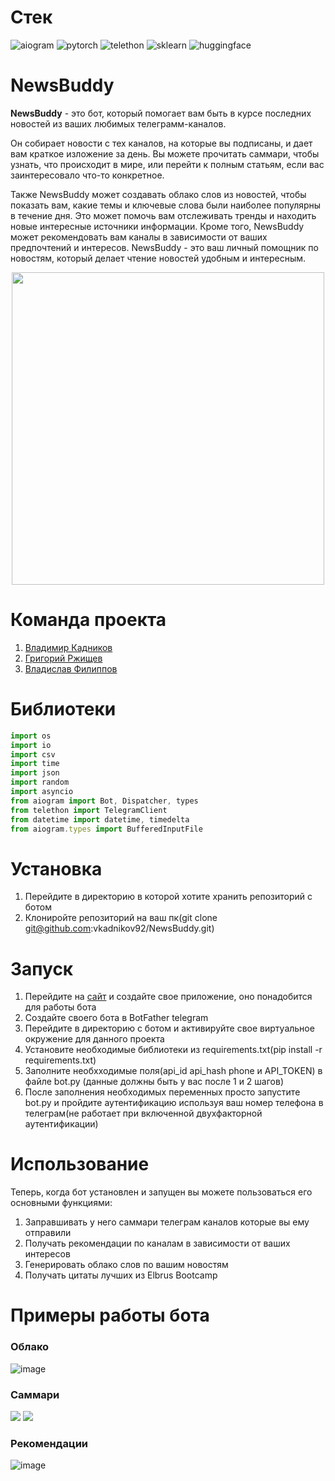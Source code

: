 # Стек
![aiogram](https://img.shields.io/badge/aiogram-Used-blue)
![pytorch](https://img.shields.io/badge/pytorch-Used-yellow)
![telethon](https://img.shields.io/badge/telethon-Used-green)
![sklearn](https://img.shields.io/badge/sklearn-Used-orange)
![huggingface](https://img.shields.io/badge/huggingface-Used-purple)
# NewsBuddy
**NewsBuddy** - это бот, который помогает вам быть в курсе последних новостей из ваших любимых телеграмм-каналов.    

Он собирает новости с тех каналов, на которые вы подписаны, и дает вам краткое изложение за день. Вы можете прочитать саммари, чтобы узнать, что происходит в мире, или перейти к полным статьям, если вас заинтересовало что-то конкретное. 

Также NewsBuddy может создавать облако слов из новостей, чтобы показать вам, какие темы и ключевые слова были наиболее популярны в течение дня. Это может помочь вам отслеживать тренды и находить новые интересные источники информации. 
Кроме того, NewsBuddy может рекомендовать вам каналы в зависимости от ваших предпочтений и интересов. NewsBuddy - это ваш личный помощник по новостям, который делает чтение новостей удобным и интересным.
<p align="center">
  <img src="img/main.png" width="500">
</p>

# Команда проекта
1. [Владимир Кадников](https://github.com/vkadnikov92)
2. [Григорий Ржищев](https://github.com/Rzhischev)
3. [Владислав Филиппов](https://github.com/Vlad1slawoo)
   
# Библиотеки
```typescript
import os
import io
import csv
import time
import json
import random
import asyncio
from aiogram import Bot, Dispatcher, types
from telethon import TelegramClient
from datetime import datetime, timedelta
from aiogram.types import BufferedInputFile
```
# Установка 
1. Перейдите в директорию в которой хотите хранить репозиторий с ботом
2. Клониройте репозиторий на ваш пк(git clone git@github.com:vkadnikov92/NewsBuddy.git)
# Запуск 
1. Перейдите на [сайт](https://my.telegram.org/auth) и создайте свое приложение, оно понадобится для работы бота
2. Создайте своего бота в BotFather telegram 
3. Перейдите в директорию с ботом и активируйте свое виртуальное окружение для данного проекта
4. Установите необходимые библиотеки из requirements.txt(pip install -r requirements.txt)
5. Заполните необхходимые поля(api_id api_hash phone и API_TOKEN) в файле bot.py (данные должны быть у вас после 1 и 2 шагов)
6. После заполнения необходимых переменных просто запустите bot.py и пройдите аутентификацию используя ваш номер телефона в телеграм(не работает при включенной двухфакторной аутентификации)
# Использование 
Теперь, когда бот установлен и запущен вы можете пользоваться его основными функциями:
1. Заправшивать у него саммари телеграм каналов которые вы ему отправили
2. Получать рекомендации по каналам в зависимости от ваших интересов
3. Генерировать облако слов по вашим новостям
4. Получать цитаты лучших из Elbrus Bootcamp
# Примеры работы бота 
### Облако

![image](img/cloud.png)

### Саммари

<p float="left">
  <img src="img/summary.png" />
  <img src="img/full_news.png" /> 
</p>

### Рекомендации

![image](img/recsys.png)

